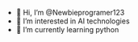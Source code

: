 - 👋 Hi, I’m @Newbieprogramer123
- 👀 I’m interested in AI technologies
- 🌱 I’m currently learning python
<!---
Newbieprogramer123/Newbieprogramer123 is a ✨ special ✨ repository because its `README.md` (this file) appears on your GitHub profile.
You can click the Preview link to take a look at your changes.
--->
